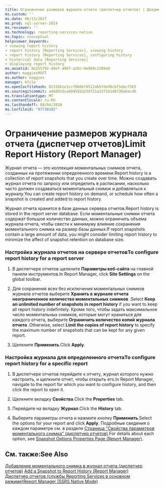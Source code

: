 ```yaml
---
title: Ограничение размеров журнала отчета (диспетчер отчетов) | Документы Майкрософт
ms.custom: ''
ms.date: 06/13/2017
ms.prod: sql-server-2014
ms.reviewer: ''
ms.technology: reporting-services-native
ms.topic: conceptual
helpviewer_keywords:
- viewing report history
- report history [Reporting Services], viewing history
- report history [Reporting Services], configuring history
- historical data [Reporting Services]
- displaying report history
ms.assetid: 8e255792-d9ef-496f-a26c-9e969c1209a0
author: maggiesMSFT
ms.author: maggies
manager: kfile
ms.openlocfilehash: 01318b1e1ccf0b0bf4512ab57de90cbf5ebc7365
ms.sourcegitcommit: ad4d92dce894592a259721a1571b1d8736abacdb
ms.translationtype: MT
ms.contentlocale: ru-RU
ms.lasthandoff: 08/04/2020
ms.locfileid: "87730102"
---
```

# <a name="limit-report-history-report-manager"></a><span data-ttu-id="9bcce-102">Ограничение размеров журнала отчета (диспетчер отчетов)</span><span class="sxs-lookup"><span data-stu-id="9bcce-102">Limit Report History (Report Manager)</span></span>
  <span data-ttu-id="9bcce-103">Журнал отчета — это коллекция моментальных снимков отчета, созданных на протяжении определенного времени.</span><span class="sxs-lookup"><span data-stu-id="9bcce-103">Report history is a collection of report snapshots that you create over time.</span></span> <span data-ttu-id="9bcce-104">Можно создавать журнал отчета по запросу или определить в расписании, насколько часто должен создаваться моментальный снимок и добавляться к журналу.</span><span class="sxs-lookup"><span data-stu-id="9bcce-104">You can create report history on demand, or schedule how often a snapshot is created and added to report history.</span></span>  
  
 <span data-ttu-id="9bcce-105">Журнал отчета хранится в базе данных сервера отчетов.</span><span class="sxs-lookup"><span data-stu-id="9bcce-105">Report history is stored in the report server database.</span></span> <span data-ttu-id="9bcce-106">Если моментальные снимки отчета содержат большое количество данных, можно ограничить объема журнала отчета, чтобы свести к минимуму влияние сохранения моментального снимка на размер базы данных.</span><span class="sxs-lookup"><span data-stu-id="9bcce-106">If report snapshots contain a large amount of data, you might consider limiting report history to minimize the affect of snapshot retention on database size.</span></span>  
  
### <a name="to-configure-report-history-for-a-report-server"></a><span data-ttu-id="9bcce-107">Настройка журнала отчетов на сервере отчетов</span><span class="sxs-lookup"><span data-stu-id="9bcce-107">To configure report history for a report server</span></span>  
  
1.  <span data-ttu-id="9bcce-108">В диспетчере отчетов щелкните **Параметры веб-сайта** на главной панели инструментов.</span><span class="sxs-lookup"><span data-stu-id="9bcce-108">In Report Manager, click **Site Settings** on the global toolbar.</span></span>  
  
2.  <span data-ttu-id="9bcce-109">Для сохранения всех без исключения моментальных снимков журнала отчетов выберите **Хранить в журнале отчета неограниченное количество моментальных снимков** .</span><span class="sxs-lookup"><span data-stu-id="9bcce-109">Select **Keep an unlimited number of snapshots in report history** if you want to keep all report history indefinitely.</span></span> <span data-ttu-id="9bcce-110">Кроме того, чтобы задать максимальное число моментальных снимков, которые могут храниться для каждого отчета, выберите **Ограничить количество копий журнала отчета** .</span><span class="sxs-lookup"><span data-stu-id="9bcce-110">Otherwise, select **Limit the copies of report history** to specify the maximum number of snapshots that can be kept for any given report.</span></span>  
  
3.  <span data-ttu-id="9bcce-111">Щелкните **Применить**.</span><span class="sxs-lookup"><span data-stu-id="9bcce-111">Click **Apply**.</span></span>  
  
### <a name="to-configure-report-history-for-a-specific-report"></a><span data-ttu-id="9bcce-112">Настройка журнала для определенного отчета</span><span class="sxs-lookup"><span data-stu-id="9bcce-112">To configure report history for a specific report</span></span>  
  
1.  <span data-ttu-id="9bcce-113">В диспетчере отчетов перейдите к отчету, журнал которого нужно настроить, и щелкните отчет, чтобы открыть его.</span><span class="sxs-lookup"><span data-stu-id="9bcce-113">In Report Manager, navigate to the report for which you want to configure history, and then click the report to open it.</span></span>  
  
2.  <span data-ttu-id="9bcce-114">Щелкните вкладку **Свойства**.</span><span class="sxs-lookup"><span data-stu-id="9bcce-114">Click the **Properties** tab.</span></span>  
  
3.  <span data-ttu-id="9bcce-115">Перейдите на вкладку **Журнал**.</span><span class="sxs-lookup"><span data-stu-id="9bcce-115">Click the **History** tab.</span></span>  
  
4.  <span data-ttu-id="9bcce-116">Выберите параметры отчета и нажмите кнопку **Применить**.</span><span class="sxs-lookup"><span data-stu-id="9bcce-116">Select the options for your report and click **Apply**.</span></span> <span data-ttu-id="9bcce-117">Подробные сведения о каждом параметре см. в разделе [Страница "Свойства параметров моментального снимка" (диспетчер отчетов)](../snapshot-options-properties-page-report-manager.md).</span><span class="sxs-lookup"><span data-stu-id="9bcce-117">For details about each option, see [Snapshot Options Properties Page &#40;Report Manager&#41;](../snapshot-options-properties-page-report-manager.md).</span></span>  
  
## <a name="see-also"></a><span data-ttu-id="9bcce-118">См. также:</span><span class="sxs-lookup"><span data-stu-id="9bcce-118">See Also</span></span>  
 <span data-ttu-id="9bcce-119">[Добавление моментального снимка в журнал отчета &#40;диспетчер отчетов&#41;](../report-server/add-a-snapshot-to-report-history-report-manager.md) </span><span class="sxs-lookup"><span data-stu-id="9bcce-119">[Add a Snapshot to Report History &#40;Report Manager&#41;](../report-server/add-a-snapshot-to-report-history-report-manager.md) </span></span>  
 [<span data-ttu-id="9bcce-120">Диспетчер отчетов (службы Reporting Services в основном режиме)</span><span class="sxs-lookup"><span data-stu-id="9bcce-120">Report Manager  &#40;SSRS Native Mode&#41;</span></span>](../report-manager-ssrs-native-mode.md)  
  
  
